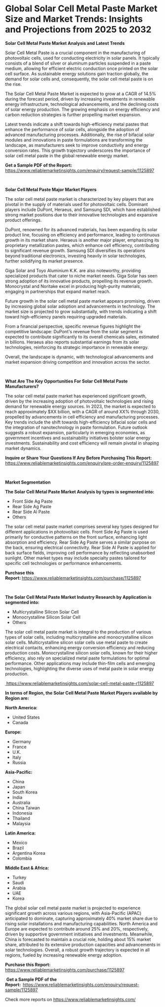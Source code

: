<p><h1>Global Solar Cell Metal Paste Market Size and Market Trends: Insights and Projections from 2025 to 2032</h1></p><p><strong>Solar Cell Metal Paste Market Analysis and Latest Trends</strong></p>
<p><p>Solar Cell Metal Paste is a crucial component in the manufacturing of photovoltaic cells, used for conducting electricity in solar panels. It typically consists of a blend of silver or aluminum particles suspended in a paste medium, allowing for efficient electric conduction once printed on the solar cell surface. As sustainable energy solutions gain traction globally, the demand for solar cells and, consequently, the solar cell metal paste is on the rise.</p><p>The Solar Cell Metal Paste Market is expected to grow at a CAGR of 14.5% during the forecast period, driven by increasing investments in renewable energy infrastructure, technological advancements, and the declining costs of solar energy production. The growing emphasis on energy efficiency and carbon reduction strategies is further propelling market expansion.</p><p>Latest trends indicate a shift towards high-efficiency metal pastes that enhance the performance of solar cells, alongside the adoption of advanced manufacturing processes. Additionally, the rise of bifacial solar modules and innovations in paste formulations are transforming the landscape, as manufacturers seek to improve conductivity and energy conversion rates. This growth trajectory underscores the importance of solar cell metal paste in the global renewable energy market.</p></p>
<p><strong>Get a Sample PDF of the Report:&nbsp;</strong> <a href="https://www.reliablemarketinsights.com/enquiry/request-sample/1125897?utm_campaign=2261&utm_medium=2&utm_source=Github&utm_content=ia&utm_term=05022025&utm_id=solar-cell-metal-paste">https://www.reliablemarketinsights.com/enquiry/request-sample/1125897</a></p>
<p>&nbsp;</p>
<p><strong>Solar Cell Metal Paste Major Market Players</strong></p>
<p><p>The solar cell metal paste market is characterized by key players that are pivotal in the supply of materials used for photovoltaic cells. Dominant players include DuPont, Heraeus, and Samsung SDI, which have established strong market positions due to their innovative technologies and expansive product offerings. </p><p>DuPont, renowned for its advanced materials, has been expanding its solar product line, focusing on efficiency and performance, leading to continuous growth in its market share. Heraeus is another major player, emphasizing its proprietary metallization pastes, which enhance cell efficiency, contributing to significant revenue growth. Samsung SDI diversifies its operations beyond traditional electronics, investing heavily in solar technologies, further solidifying its market presence.</p><p>Giga Solar and Toyo Aluminium K.K. are also noteworthy, providing specialized products that cater to niche market needs. Giga Solar has seen strong adoption of its innovative products, propelling its revenue growth. Monocrystal and Noritake excel in producing high-purity materials, engaging in partnerships that expand market reach.</p><p>Future growth in the solar cell metal paste market appears promising, driven by increasing global solar adoption and advancements in technology. The market size is projected to grow substantially, with trends indicating a shift toward high-efficiency panels requiring upgraded materials.</p><p>From a financial perspective, specific revenue figures highlight the competitive landscape: DuPont's revenue from the solar segment is expected to contribute significantly to its overall chemicals sales, estimated in billions. Heraeus also reports substantial earnings from its solar technologies, reinforcing its strategic importance in renewable energy.</p><p>Overall, the landscape is dynamic, with technological advancements and market expansion driving competition and innovation across the sector.</p></p>
<p>&nbsp;</p>
<p><strong>What Are The Key Opportunities For Solar Cell Metal Paste Manufacturers?</strong></p>
<p><p>The solar cell metal paste market has experienced significant growth, driven by the increasing adoption of photovoltaic technologies and rising demand for renewable energy sources. In 2023, the market is expected to reach approximately $XX billion, with a CAGR of around XX% through 2030, propelled by advancements in cell efficiency and manufacturing processes. Key trends include the shift towards high-efficiency bifacial solar cells and the integration of nanotechnology in paste formulation. Future outlook suggests a robust expansion, particularly in emerging economies, as government incentives and sustainability initiatives bolster solar energy investments. Sustainability and cost efficiency will remain pivotal in shaping market dynamics.</p></p>
<p><strong>Inquire or Share Your Questions If Any Before Purchasing This Report:</strong> <a href="https://www.reliablemarketinsights.com/enquiry/pre-order-enquiry/1125897?utm_campaign=2261&utm_medium=2&utm_source=Github&utm_content=ia&utm_term=05022025&utm_id=solar-cell-metal-paste">https://www.reliablemarketinsights.com/enquiry/pre-order-enquiry/1125897</a></p>
<p>&nbsp;</p>
<p><strong>Market Segmentation</strong></p>
<p><strong>The Solar Cell Metal Paste Market Analysis by types is segmented into:</strong></p>
<p><ul><li>Front Side Ag Paste</li><li>Rear Side Ag Paste</li><li>Rear Side Al Paste</li><li>Others</li></ul></p>
<p><p>The solar cell metal paste market comprises several key types designed for different applications in photovoltaic cells. Front Side Ag Paste is used primarily for conductive patterns on the front surface, enhancing light absorption and efficiency. Rear Side Ag Paste serves a similar purpose on the back, ensuring electrical connectivity. Rear Side Al Paste is applied for back surface fields, improving cell performance by reflecting unabsorbed sunlight. Other market types may include specialty pastes tailored for specific cell technologies or performance enhancements.</p></p>
<p><strong>Purchase this Report:&nbsp;</strong><a href="https://www.reliablemarketinsights.com/purchase/1125897?utm_campaign=2261&utm_medium=2&utm_source=Github&utm_content=ia&utm_term=05022025&utm_id=solar-cell-metal-paste">https://www.reliablemarketinsights.com/purchase/1125897</a></p>
<p>&nbsp;</p>
<p><strong>The Solar Cell Metal Paste Market Industry Research by Application is segmented into:</strong></p>
<p><ul><li>Multicrystalline Silicon Solar Cell</li><li>Monocrystalline Silicon Solar Cell</li><li>Others</li></ul></p>
<p><p>The solar cell metal paste market is integral to the production of various types of solar cells, including multicrystalline and monocrystalline silicon solar cells. Multicrystalline silicon solar cells use metal paste to create electrical contacts, enhancing energy conversion efficiency and reducing production costs. Monocrystalline silicon solar cells, known for their higher efficiency, also rely on specialized metal paste formulations for optimal performance. Other applications may include thin-film cells and emerging technologies, highlighting the diverse uses of metal paste in solar energy production.</p></p>
<p><a href="https://www.reliablemarketinsights.com/solar-cell-metal-paste-r1125897?utm_campaign=2261&utm_medium=2&utm_source=Github&utm_content=ia&utm_term=05022025&utm_id=solar-cell-metal-paste">&nbsp;https://www.reliablemarketinsights.com/solar-cell-metal-paste-r1125897</a></p>
<p><strong>In terms of Region, the Solar Cell Metal Paste Market Players available by Region are:</strong></p>
<p>
    <p> <strong> North America: </strong>
        <ul>
            <li>United States</li>
            <li>Canada</li>
        </ul>
        </p> 
    <p> <strong> Europe: </strong>
        <ul>
            <li>Germany</li>
            <li>France</li>
            <li>U.K.</li>
            <li>Italy</li>
            <li>Russia</li>
        </ul>
        </p> 
    <p> <strong> Asia-Pacific: </strong>
        <ul>
            <li>China</li>
            <li>Japan</li>
            <li>South Korea</li>
            <li>India</li>
            <li>Australia</li>
            <li>China Taiwan</li>
            <li>Indonesia</li>
            <li>Thailand</li>
            <li>Malaysia</li>
        </ul>
        </p> 
    <p> <strong> Latin America: </strong>
        <ul>
            <li>Mexico</li>
            <li>Brazil</li>
            <li>Argentina Korea</li>
            <li>Colombia</li>
        </ul>
        </p> 
    <p> <strong> Middle East & Africa: </strong>
        <ul>
            <li>Turkey</li>
            <li>Saudi</li>
            <li>Arabia</li>
            <li>UAE</li>
            <li>Korea</li>
        </ul>
    </p>
    </p>
<p><p>The global solar cell metal paste market is projected to experience significant growth across various regions, with Asia-Pacific (APAC) anticipated to dominate, capturing approximately 40% market share due to rising solar installations and manufacturing capabilities. North America and Europe are expected to contribute around 25% and 20%, respectively, driven by supportive government initiatives and investments. Meanwhile, China is forecasted to maintain a crucial role, holding about 15% market share, attributed to its extensive production capacities and advancements in solar technologies. Overall, a robust growth trajectory is expected in all regions, fueled by increasing renewable energy adoption.</p></p>
<p><strong>Purchase this Report: </strong><a href="https://www.reliablemarketinsights.com/purchase/1125897?utm_campaign=2261&utm_medium=2&utm_source=Github&utm_content=ia&utm_term=05022025&utm_id=solar-cell-metal-paste">https://www.reliablemarketinsights.com/purchase/1125897</a></p>
<p>&nbsp;<strong>Get a Sample PDF of the Report:&nbsp;&nbsp;</strong><a href="https://www.reliablemarketinsights.com/enquiry/request-sample/1125897?utm_campaign=2261&utm_medium=2&utm_source=Github&utm_content=ia&utm_term=05022025&utm_id=solar-cell-metal-paste">https://www.reliablemarketinsights.com/enquiry/request-sample/1125897</a></p>
<p><strong></strong></p>
<p>Check more reports on <a href="https://www.reliablemarketinsights.com/?utm_campaign=2261&utm_medium=2&utm_source=Github&utm_content=ia&utm_term=05022025&utm_id=solar-cell-metal-paste">https://www.reliablemarketinsights.com/</a></p>